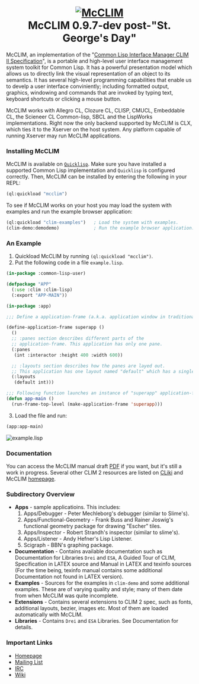 <h1 align="center"> <br> 
<a href="https://common-lisp.net/project/mcclim/">
<img src="https://common-lisp.net/project/mcclim/img/mcclim.png"
alt="McCLIM">
</a> 
<br> McCLIM 0.9.7-dev post-"St. George's Day"
<br> </h1>

McCLIM, an implementation of the "[Common Lisp Interface Manager CLIM
II Specification](http://bauhh.dyndns.org:8000/clim-spec/index.html)",
is a portable and high-level user interface management system toolkit
for Common Lisp. It has a powerful presentation model which allows us
to directly link the visual representation of an object to its
semantics. It has several high-level programming capabilities that
enable us to develp a user interface conviniently; including formatted
output, graphics, windowing and commands that are invoked by typing
text, keyboard shortcuts or clicking a mouse button.

McCLIM works with Allegro CL, Clozure CL, CLISP, CMUCL, Embeddable CL,
the Scieneer CL Common-lisp, SBCL and the LispWorks implementations.
Right now the only backend supported by McCLIM is CLX, which ties it
to the Xserver on the host system. Any platform capable of running 
Xserver may run McCLIM applications.

### Installing McCLIM
McCLIM is available on
[`Quicklisp`](https://www.quicklisp.org/beta/). Make sure you have
installed a supported Common Lisp implementation and `Quicklisp` is
configured correctly. Then, McCLIM can be installed by entering the 
following in your REPL:

```lisp
(ql:quickload "mcclim")
```

To see if McCLIM works on your host you may load the system with examples
and run the example browser application:

```lisp
(ql:quickload "clim-examples")   ; Load the system with examples.
(clim-demo:demodemo)             ; Run the example browser application.
```

### An Example
1) Quickload McCLIM by running `(ql:quickload "mcclim")`.
2) Put the following code in a file `example.lisp`.
```lisp
(in-package :common-lisp-user)

(defpackage "APP"
  (:use :clim :clim-lisp)
  (:export "APP-MAIN"))

(in-package :app)

;;; Define a application-frame (a.k.a. application window in traditional GUI's).

(define-application-frame superapp ()
  ()
  ;; :panes section describes different parts of the
  ;; application-frame. This application has only one pane.
  (:panes
   (int :interactor :height 400 :width 600))

  ;; :layouts section describes how the panes are layed out.
  ;; This application has one layout named "default" which has a single pane.
  (:layouts
   (default int)))

;;; Following function launches an instance of "superapp" application-frame.
(defun app-main ()
  (run-frame-top-level (make-application-frame 'superapp)))
```
3) Load the file and run:
```lisp
(app:app-main)
```
![example.lisp](https://common-lisp.net/project/mcclim/static/media/cap-superapp.png)

### Documentation
You can access the McCLIM manual draft
[PDF](https://common-lisp.net/project/mcclim/static/documents/mcclim.pdf)
if you want, but it's still a work in progress. Several other CLIM 2
resources are listed on [CLiki](http://www.cliki.net/CLIM) and McCLIM
[homepage](https://common-lisp.net/project/mcclim/).

### Subdirectory Overview
 - **Apps** - sample applicatioins. This includes: 
   1) Apps/Debugger - Peter Mechleborg's debugger (similar to Slime's).
   2) Apps/Functional-Geometry - Frank Buss and Rainer Joswig's functional
	   geometry package for drawing "Escher" tiles.
   3) Apps/Inspector - Robert Strandh's inspector (similar to
   slime's).
   4) Apps/Listener - Andy Hefner's Lisp Listener.
   5) Scigraph - BBN's graphing package.
 - **Documentation** - Contains available documentation such as
   Documentation for Libraries `Drei` and `ESA`, A Guided Tour of
   CLIM, Specification in LATEX source and Manual in LATEX and texinfo
   sources (For the time being, texinfo manual contains some
   additional Documentation not found in LATEX version).
 - **Examples** - Sources for the examples in `clim-demo` and some
   additional examples. These are of varying quality and style; many
   of them date from when McCLIM was quite incomplete.
 - **Extensions** - Contains several extensions to CLIM 2 spec, such
   as fonts, additional layouts, bezier, images etc. Most
   of them are loaded automatically with McCLIM.
 - **Libraries** - Contains `Drei` and `ESA` Libraries. See
   Documentation for details.   
   
### Important Links
 - [Homepage](https://common-lisp.net/project/mcclim/)
 - [Mailing List](https://mailman.common-lisp.net/listinfo/mcclim-devel)
 - [IRC](http://webchat.freenode.net/?channels=clim)
 - [Wiki](https://github.com/robert-strandh/McCLIM/wiki)
